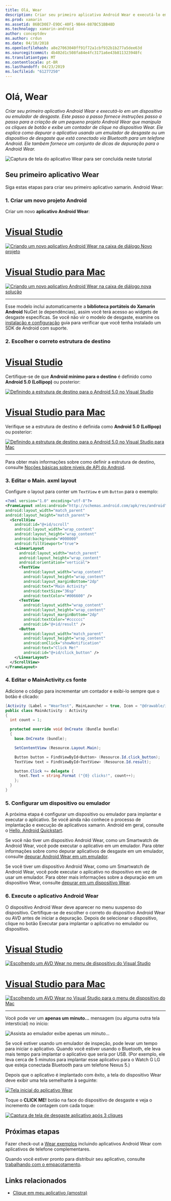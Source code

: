 ```yaml
---
title: Olá, Wear
description: Criar seu primeiro aplicativo Android Wear e executá-lo em um dispositivo ou emulador de desgaste. Este passo a passo fornece instruções passo a passo para a criação de um pequeno projeto Android Wear que manipula os cliques de botão e exibe um contador de clique no dispositivo Wear. Ele explica como depurar o aplicativo usando um emulador de desgaste ou um dispositivo de desgaste que está conectado via Bluetooth para um telefone Android. Ele também fornece um conjunto de dicas de depuração para o Android Wear.
ms.prod: xamarin
ms.assetid: 86BCD0E7-E9DC-40F1-9B44-887BC51BB48D
ms.technology: xamarin-android
author: conceptdev
ms.author: crdun
ms.date: 04/10/2018
ms.openlocfilehash: a8e27063040ff91f72a1cbf932b1b277a5dee63d
ms.sourcegitcommit: 4b402d1c508fa84e4fc3171a6e43b811323948fc
ms.translationtype: MT
ms.contentlocale: pt-BR
ms.lasthandoff: 04/23/2019
ms.locfileid: "61277250"
---
```

# <a name="hello-wear"></a>Olá, Wear

_Criar seu primeiro aplicativo Android Wear e executá-lo em um dispositivo ou emulador de desgaste. Este passo a passo fornece instruções passo a passo para a criação de um pequeno projeto Android Wear que manipula os cliques de botão e exibe um contador de clique no dispositivo Wear. Ele explica como depurar o aplicativo usando um emulador de desgaste ou um dispositivo de desgaste que está conectado via Bluetooth para um telefone Android. Ele também fornece um conjunto de dicas de depuração para o Android Wear._

![Captura de tela do aplicativo Wear para ser concluída neste tutorial](hello-wear-images/example.png)

## <a name="your-first-wear-app"></a>Seu primeiro aplicativo Wear

Siga estas etapas para criar seu primeiro aplicativo xamarin. Android Wear:

### <a name="1-create-a-new-android-project"></a>1. Criar um novo projeto Android

Criar um novo **aplicativo Android Wear**:

# <a name="visual-studiotabwindows"></a>[Visual Studio](#tab/windows)

[![Criando um novo aplicativo Android Wear na caixa de diálogo Novo projeto](hello-wear-images/vs/new-solution-sml.w157.png)](hello-wear-images/vs/new-solution.w157.png#lightbox)

# <a name="visual-studio-for-mactabmacos"></a>[Visual Studio para Mac](#tab/macos)

[![Criando um novo aplicativo Android Wear na caixa de diálogo nova solução](hello-wear-images/xs/new-solution-sml.png)](hello-wear-images/xs/new-solution.png#lightbox)

-----


Esse modelo inclui automaticamente a **biblioteca portáteis do Xamarin Android** NuGet (e dependências), assim você terá acesso ao widgets de desgaste específicas. Se você não vir o modelo de desgaste, examine os [instalação e configuração](~/android/wear/get-started/installation.md) guia para verificar que você tenha instalado um SDK de Android com suporte. 

### <a name="2-choose-the-correct-target-framework"></a>2. Escolher o correto **estrutura de destino**

# <a name="visual-studiotabwindows"></a>[Visual Studio](#tab/windows)

Certifique-se de que **Android mínimo para o destino** é definido como **Android 5.0 (Lollipop)** ou posterior: 

[![Definindo a estrutura de destino para o Android 5.0 no Visual Studio](hello-wear-images/vs/target-framework-sml.png)](hello-wear-images/vs/target-framework.png#lightbox)

# <a name="visual-studio-for-mactabmacos"></a>[Visual Studio para Mac](#tab/macos)

Verifique se a estrutura de destino é definida como **Android 5.0 (Lollipop)** ou posterior:

[![Definindo a estrutura de destino para o Android 5.0 no Visual Studio para Mac](hello-wear-images/xs/target-framework-sml.png)](hello-wear-images/xs/target-framework.png#lightbox)

-----

Para obter mais informações sobre como definir a estrutura de destino, consulte [Noções básicas sobre níveis de API do Android](~/android/app-fundamentals/android-api-levels.md).


### <a name="3-edit-the-mainaxml-layout"></a>3. Editar o **Main. axml** layout

Configure o layout para conter um `TextView` e um `Button` para o exemplo: 

```xml
<?xml version="1.0" encoding="utf-8"?>
<FrameLayout xmlns:android="http://schemas.android.com/apk/res/android"
android:layout_width="match_parent"
android:layout_height="match_parent">
  <ScrollView
    android:id="@+id/scroll"
    android:layout_width="wrap_content"
    android:layout_height="wrap_content"
    android:background="#000000"
    android:fillViewport="true">
    <LinearLayout
      android:layout_width="match_parent"
      android:layout_height="wrap_content"
      android:orientation="vertical">
      <TextView
        android:layout_width="wrap_content"
        android:layout_height="wrap_content"
        android:layout_marginBottom="2dp"
        android:text="Main Activity"
        android:textSize="36sp"
        android:textColor="#006600" />
      <TextView
        android:layout_width="wrap_content"
        android:layout_height="wrap_content"
        android:layout_marginBottom="2dp"
        android:textColor="#cccccc"
        android:id="@+id/result" />
      <Button
        android:layout_width="match_parent"
        android:layout_height="wrap_content"
        android:onClick="showNotification"
        android:text="Click Me!"
        android:id="@+id/click_button" />
    </LinearLayout>
  </ScrollView>
</FrameLayout>
```

### <a name="4-edit-the-mainactivitycs-source"></a>4. Editar o **MainActivity.cs** fonte

Adicione o código para incrementar um contador e exibi-lo sempre que o botão é clicado: 

```csharp
[Activity (Label = "WearTest", MainLauncher = true, Icon = "@drawable/icon")]
public class MainActivity : Activity
{
  int count = 1;

  protected override void OnCreate (Bundle bundle)
  {
    base.OnCreate (bundle);

    SetContentView (Resource.Layout.Main);

    Button button = FindViewById<Button> (Resource.Id.click_button);
    TextView text = FindViewById<TextView> (Resource.Id.result);

    button.Click += delegate {
      text.Text = string.Format ("{0} clicks!", count++);
    };
  }
}
```

### <a name="5-setup-an-emulator-or-device"></a>5. Configurar um dispositivo ou emulador

A próxima etapa é configurar um dispositivo ou emulador para implantar e executar o aplicativo. Se você ainda não conhece o processo de implantação e execução de aplicativos xamarin. Android em geral, consulte o [Hello, Android Quickstart](~/android/get-started/hello-android/hello-android-quickstart.md).

Se você não tiver um dispositivo Android Wear, como um Smartwatch de Android Wear, você pode executar o aplicativo em um emulador. Para obter informações sobre como depurar aplicativos de desgaste em um emulador, consulte [depurar Android Wear em um emulador](~/android/wear/deploy-test/debug-on-emulator.md).

Se você tiver um dispositivo Android Wear, como um Smartwatch de Android Wear, você pode executar o aplicativo no dispositivo em vez de usar um emulador. Para obter mais informações sobre a depuração em um dispositivo Wear, consulte [depurar em um dispositivo Wear](~/android/wear/deploy-test/debug-on-device.md).


### <a name="6-run-the-android-wear-app"></a>6. Execute o aplicativo Android Wear

O dispositivo Android Wear deve aparecer no menu suspenso do dispositivo. Certifique-se de escolher o correto do dispositivo Android Wear ou AVD antes de iniciar a depuração. Depois de selecionar o dispositivo, clique no botão Executar para implantar o aplicativo no emulador ou dispositivo.

# <a name="visual-studiotabwindows"></a>[Visual Studio](#tab/windows)

[![Escolhendo um AVD Wear no menu de dispositivo do Visual Studio](hello-wear-images/vs/choose-wear-sim.png)](hello-wear-images/vs/choose-wear-sim.png#lightbox)

# <a name="visual-studio-for-mactabmacos"></a>[Visual Studio para Mac](#tab/macos)

[![Escolhendo um AVD Wear no Visual Studio para o menu de dispositivo do Mac](hello-wear-images/xs/choose-wear-sim.png)](hello-wear-images/xs/choose-wear-sim.png#lightbox)

-----

Você pode ver um **apenas um minuto...**  mensagem (ou alguma outra tela intersticial) no início: 

![Assista ao emulador exibe apenas um minuto...](hello-wear-images/please-wait.png)

Se você estiver usando um emulador de inspeção, pode levar um tempo para iniciar o aplicativo. Quando você estiver usando o Bluetooth, ele leva mais tempo para implantar o aplicativo que seria por USB. (Por exemplo, ele leva cerca de 5 minutos para implantar esse aplicativo para o Watch G LG que esteja conectada Bluetooth para um telefone Nexus 5.)

Depois que o aplicativo é implantado com êxito, a tela do dispositivo Wear deve exibir uma tela semelhante à seguinte:

[![Tela inicial do aplicativo Wear](hello-wear-images/mainactivity-screen.png)](hello-wear-images/mainactivity-screen.png#lightbox)

Toque o **CLICK ME!** botão na face do dispositivo de desgaste e veja o incremento de contagem com cada toque:

[![Captura de tela de desgaste aplicativo após 3 cliques](hello-wear-images/mainactivity-counts.png)](hello-wear-images/mainactivity-counts.png#lightbox)


## <a name="next-steps"></a>Próximas etapas

Fazer check-out a [Wear exemplos](https://developer.xamarin.com/samples/android/Android%20Wear/) incluindo aplicativos Android Wear com aplicativos de telefone complementares.

Quando você estiver pronto para distribuir seu aplicativo, consulte [trabalhando com o empacotamento](~/android/wear/deploy-test/packaging.md).


## <a name="related-links"></a>Links relacionados

- [Clique em meu aplicativo (amostra)](https://developer.xamarin.com/samples/monodroid/wear/WearTest/)
